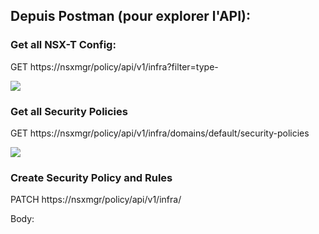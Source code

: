 
Depuis Postman (pour explorer l'API):
-------------------------------------

### Get all NSX-T Config:

GET https://nsxmgr/policy/api/v1/infra?filter=type-

![](/nsx-t/postman_nsx-t_all.png)

### Get all Security Policies

GET https://nsxmgr/policy/api/v1/infra/domains/default/security-policies

![](/nsx-t/security_policies.png)

### Create Security Policy and Rules

PATCH https://nsxmgr/policy/api/v1/infra/

Body:
